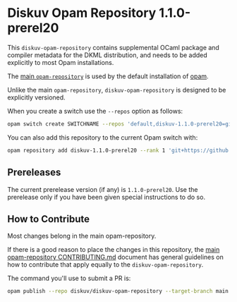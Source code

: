 # Diskuv Opam Repository 1.1.0-prerel20

This `diskuv-opam-repository` contains supplemental OCaml package and compiler
metadata for the DKML distribution, and needs to be added explicitly to most
Opam installations.

The [main `opam-repository`](https://github.com/ocaml/opam-repository)
is used by the default installation of [opam](https://opam.ocaml.org/).

Unlike the main `opam-repository`, `diskuv-opam-repository` is designed to
be explicitly versioned.

When you create a switch use the `--repos` option as follows:

```bash
opam switch create SWITCHNAME --repos 'default,diskuv-1.1.0-prerel20=git+https://github.com/diskuv/diskuv-opam-repository.git#1.1.0-prerel20' 4.12.1
```

You can also add this repository to the current Opam switch with:

```bash
opam repository add diskuv-1.1.0-prerel20 --rank 1 'git+https://github.com/diskuv/diskuv-opam-repository.git#1.1.0-prerel20'
```

## Prereleases

The current prerelease version (if any) is `1.1.0-prerel20`. Use the prerelease only if you have been given
special instructions to do so.

## How to Contribute

Most changes belong in the main opam-repository.

If there is a good reason to place the changes in this repository, the
[main opam-repository CONTRIBUTING.md](https://github.com/ocaml/opam-repository/blob/master/CONTRIBUTING.md)
document has general guidelines on how to contribute that apply equally to
the `diskuv-opam-repository`.

The command you'll use to submit a PR is:

```bash
opam publish --repo diskuv/diskuv-opam-repository --target-branch main
```
